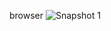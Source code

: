 browser
![Snapshot 1](https://cloud.githubusercontent.com/assets/16962727/13031833/5cb9820c-d300-11e5-8faa-8c1415ba9adb.JPG)


